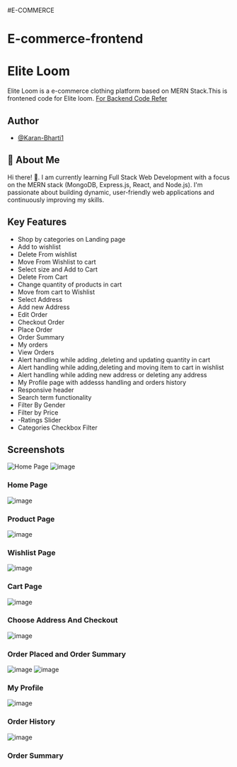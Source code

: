 #E-COMMERCE

# E-commerce-frontend

# Elite Loom 


Elite Loom is a e-commerce clothing platform based on MERN Stack.This is frontened code for Elite loom.
[For Backend Code Refer](https://github.com/Karan-Bharti1/Elite-loom-backend)

## Author

- [@Karan-Bharti1](https://github.com/Karan-Bharti1)





## 🚀 About Me
Hi there! 👋.
I am currently learning Full Stack Web Development with a focus on the MERN stack (MongoDB, Express.js, React, and Node.js). I'm passionate about building dynamic, user-friendly web applications and continuously improving my skills.




## Key Features



- Shop by categories on Landing page
- Add to wishlist
- Delete From wishlist
- Move From Wishlist to cart
- Select size and Add to Cart
- Delete From Cart
- Change quantity of products in cart
- Move from cart to Wishlist
- Select Address
- Add new Address
- Edit Order
- Checkout Order
- Place Order
- Order Summary
- My orders
- View Orders
- Alert handling while adding ,deleting and updating quantity in cart
- Alert handling while adding,deleting and moving item to cart in wishlist
- Alert handling while adding new address or deleting any address
- My Profile page with addesss handling and orders history
- Responsive header
- Search term functionality 
- Filter By Gender
- Filter by Price
- -Ratings Slider
- Categories Checkbox Filter
## Screenshots


![Home Page](https://github.com/user-attachments/assets/f0e7e499-92df-4eb3-95ac-05a3afe2b40b)
![image](https://github.com/user-attachments/assets/c720aea6-c8ce-4d36-8bb6-21ee54db1172)
### Home Page

![image](https://github.com/user-attachments/assets/0a6b4c1a-6a11-4887-8970-f18b1a820e86)
### Product Page

![image](https://github.com/user-attachments/assets/155dbdff-11a6-42d1-8aa2-5f9c25506830)
### Wishlist Page

![image](https://github.com/user-attachments/assets/4227d73f-7563-48b3-a844-07c04460aaa9)
### Cart Page

![image](https://github.com/user-attachments/assets/a3e0a5d2-75e5-4eaa-ab98-cdbadc54cbb1)
### Choose Address And Checkout

![image](https://github.com/user-attachments/assets/76c455d8-3130-4f04-99eb-59216976ad6b)
### Order Placed and Order Summary

![image](https://github.com/user-attachments/assets/77e89129-9a6e-48b5-9152-e179b2a3f9ba)
![image](https://github.com/user-attachments/assets/8a53f80d-a807-48f5-a86d-cdeac1ae26cb)
### My Profile

![image](https://github.com/user-attachments/assets/ca6498d7-c54a-454e-b6c8-a6386ec6b79f)
### Order History

![image](https://github.com/user-attachments/assets/cd5bbc62-511f-4e02-aecf-86060139cc66)
### Order Summary
